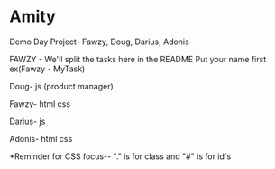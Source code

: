 # Amity
Demo Day Project- Fawzy, Doug, Darius, Adonis

FAWZY - We'll split the tasks here in the README
Put your name first ex(Fawzy - MyTask)

Doug- js  (product manager)

Fawzy- html css

Darius- js

Adonis- html css



*Reminder for CSS focus-- "." is for class and "#" is for id's